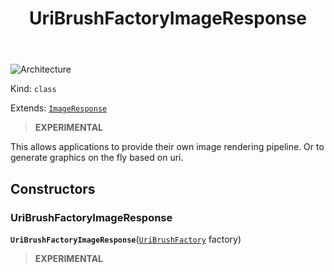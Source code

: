 ﻿---
id: UriBrushFactoryImageResponse
title: UriBrushFactoryImageResponse
---

![Architecture](https://img.shields.io/badge/architecture-new_only-blue)

Kind: `class`

Extends: [`ImageResponse`](ImageResponse)

> **EXPERIMENTAL**

This allows applications to provide their own image rendering pipeline. Or to generate graphics on the fly based on uri.

## Constructors
### UriBrushFactoryImageResponse
 **`UriBrushFactoryImageResponse`**([`UriBrushFactory`](UriBrushFactory) factory)

> **EXPERIMENTAL**

